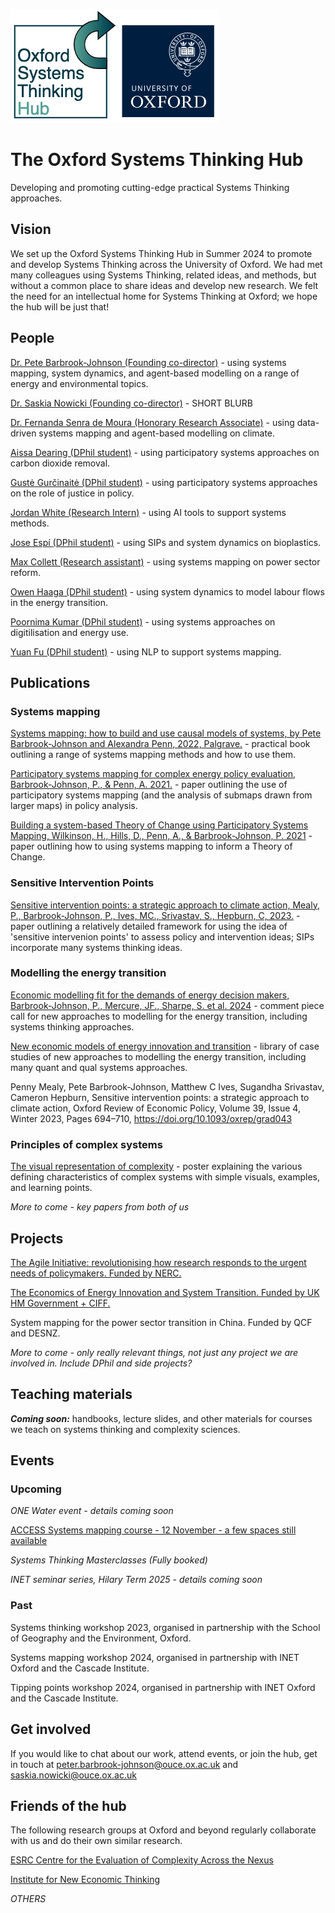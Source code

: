 ![alt text](OSTHubLogoV2.jpg?raw=true)

# The Oxford Systems Thinking Hub

Developing and promoting cutting-edge practical Systems Thinking approaches.

## Vision
We set up the Oxford Systems Thinking Hub in Summer 2024 to promote and develop Systems Thinking across the University of Oxford. We had met many colleagues using Systems Thinking, related ideas, and methods, but without a common place to share ideas and develop new research. We felt the need for an intellectual home for Systems Thinking at Oxford; we hope the hub will be just that!

## People

[Dr. Pete Barbrook-Johnson (Founding co-director)](https://www.inet.ox.ac.uk/people/peter-barbrook-johnson) - using systems mapping, system dynamics, and agent-based modelling on a range of energy and environmental topics.

[Dr. Saskia Nowicki (Founding co-director)](https://www.geog.ox.ac.uk/staff/snowicki.html) - SHORT BLURB

[Dr. Fernanda Senra de Moura (Honorary Research Associate)](https://www.inet.ox.ac.uk:8443/people/fernanda-senra-de-moura) - using data-driven systems mapping and agent-based modelling on climate.

[Aissa Dearing (DPhil student)](https://www.geog.ox.ac.uk/graduate/research/adearing.html) - using participatory systems approaches on carbon dioxide removal.

[Gustė Gurčinaitė (DPhil student)](https://www.linkedin.com/in/gust%C4%97-gur%C4%8Dinait%C4%97-600439129/?originalSubdomain=uk) - using participatory systems approaches on the role of justice in policy.

[Jordan White (Research Intern)](https://www.linkedin.com/in/-jordanwhite/?originalSubdomain=uk) - using AI tools to support systems methods.

[Jose Espí (DPhil student)](https://www.inet.ox.ac.uk:8443/people/jose-espi) - using SIPs and system dynamics on bioplastics.

[Max Collett (Research assistant)](https://www.linkedin.com/in/maxy-collett/?originalSubdomain=uk) - using systems mapping on power sector reform.

[Owen Haaga (DPhil student)](https://www.inet.ox.ac.uk/people/owen-haaga) - using system dynamics to model labour flows in the energy transition.

[Poornima Kumar (DPhil student)](https://www.geog.ox.ac.uk/graduate/research/pkumar.html) - using systems approaches on digitilisation and energy use.

[Yuan Fu (DPhil student)](https://www.inet.ox.ac.uk/people/yuan-fu) - using NLP to support systems mapping.

## Publications

### Systems mapping

[Systems mapping: how to build and use causal models of systems, by Pete Barbrook-Johnson and Alexandra Penn, 2022, Palgrave.](https://link.springer.com/book/10.1007/978-3-031-01919-7) - practical book outlining a range of systems mapping methods and how to use them. 

[Participatory systems mapping for complex energy policy evaluation, Barbrook-Johnson, P., & Penn, A. 2021.](https://doi.org/10.1177/1356389020976153) - paper outlining the use of participatory systems mapping (and the analysis of submaps drawn from larger maps) in policy analysis.

[Building a system-based Theory of Change using Participatory Systems Mapping, Wilkinson, H., Hills, D., Penn, A., & Barbrook-Johnson, P. 2021](https://doi.org/10.1177/1356389020980493) - paper outlining how to using systems mapping to inform a Theory of Change.

### Sensitive Intervention Points

[Sensitive intervention points: a strategic approach to climate action, Mealy, P., Barbrook-Johnson, P., Ives, MC., Srivastav, S., Hepburn, C, 2023.](https://doi.org/10.1093/oxrep/grad043) - paper outlining a relatively detailed framework for using the idea of 'sensitive intervenion points' to assess policy and intervention ideas; SIPs incorporate many systems thinking ideas.

### Modelling the energy transition

[Economic modelling fit for the demands of energy decision makers, Barbrook-Johnson, P., Mercure, JF., Sharpe, S. et al. 2024](https://doi.org/10.1038/s41560-024-01452-7) - comment piece call for new approaches to modelling for the energy transition, including systems thinking approaches.

[New economic models of energy innovation and transition](https://eeist.co.uk/eeist-reports/new-economic-models-of-energy-innovation-and-transition/) - library of case studies of new approaches to modelling the energy transition, including many quant and qual systems approaches.

Penny Mealy, Pete Barbrook-Johnson, Matthew C Ives, Sugandha Srivastav, Cameron Hepburn, Sensitive intervention points: a strategic approach to climate action, Oxford Review of Economic Policy, Volume 39, Issue 4, Winter 2023, Pages 694–710, https://doi.org/10.1093/oxrep/grad043

### Principles of complex systems

[The visual representation of complexity](https://www.cecan.ac.uk/wp-content/uploads/2020/08/Poster-07-Joanna-Boehnert.pdf) - poster explaining the various defining characteristics of complex systems with simple visuals, examples, and learning points.

*More to come - key papers from both of us*

## Projects

[The Agile Initiative: revolutionising how research responds to the urgent needs of policymakers. Funded by NERC.](https://www.agile-initiative.ox.ac.uk/)

[The Economics of Energy Innovation and System Transition. Funded by UK HM Government + CIFF.](https://eeist.co.uk/)

System mapping for the power sector transition in China. Funded by QCF and DESNZ.

*More to come - only really relevant things, not just any project we are involved in. Include DPhil and side projects?*


## Teaching materials

**_Coming soon:_** handbooks, lecture slides, and other materials for courses we teach on systems thinking and complexity sciences.

## Events

### Upcoming
*ONE Water event - details coming soon*

[ACCESS Systems mapping course - 12 November - a few spaces still available](https://accessnetwork.uk/systems-mapping-for-environmental-domains-one-day-workshop/)

*Systems Thinking Masterclasses (Fully booked)*

*INET seminar series, Hilary Term 2025 - details coming soon*

### Past
Systems thinking workshop 2023, organised in partnership with the School of Geography and the Environment, Oxford.

Systems mapping workshop 2024, organised in partnership with INET Oxford and the Cascade Institute.

Tipping points workshop 2024, organised in partnership with INET Oxford and the Cascade Institute.

## Get involved
If you would like to chat about our work, attend events, or join the hub, get in touch at peter.barbrook-johnson@ouce.ox.ac.uk and saskia.nowicki@ouce.ox.ac.uk

## Friends of the hub
The following research groups at Oxford and beyond regularly collaborate with us and do their own similar research.

[ESRC Centre for the Evaluation of Complexity Across the Nexus](https://www.cecan.ac.uk/)

[Institute for New Economic Thinking](https://www.inet.ox.ac.uk/)

*OTHERS*


